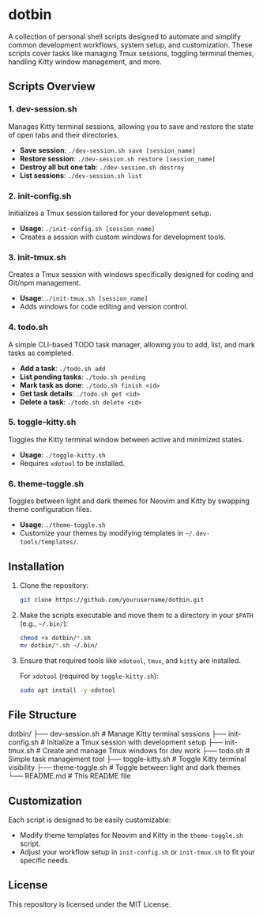 # dotbin

A collection of personal shell scripts designed to automate and simplify common development workflows, system setup, and customization. These scripts cover tasks like managing Tmux sessions, toggling terminal themes, handling Kitty window management, and more.

## Scripts Overview

### 1. **dev-session.sh**

Manages Kitty terminal sessions, allowing you to save and restore the state of open tabs and their directories.

-   **Save session**: `./dev-session.sh save [session_name]`
-   **Restore session**: `./dev-session.sh restore [session_name]`
-   **Destroy all but one tab**: `./dev-session.sh destroy`
-   **List sessions**: `./dev-session.sh list`

### 2. **init-config.sh**

Initializes a Tmux session tailored for your development setup.

-   **Usage**: `./init-config.sh [session_name]`
-   Creates a session with custom windows for development tools.

### 3. **init-tmux.sh**

Creates a Tmux session with windows specifically designed for coding and Git/npm management.

-   **Usage**: `./init-tmux.sh [session_name]`
-   Adds windows for code editing and version control.

### 4. **todo.sh**

A simple CLI-based TODO task manager, allowing you to add, list, and mark tasks as completed.

-   **Add a task**: `./todo.sh add`
-   **List pending tasks**: `./todo.sh pending`
-   **Mark task as done**: `./todo.sh finish <id>`
-   **Get task details**: `./todo.sh get <id>`
-   **Delete a task**: `./todo.sh delete <id>`

### 5. **toggle-kitty.sh**

Toggles the Kitty terminal window between active and minimized states.

-   **Usage**: `./toggle-kitty.sh`
-   Requires `xdotool` to be installed.

### 6. **theme-toggle.sh**

Toggles between light and dark themes for Neovim and Kitty by swapping theme configuration files.

-   **Usage**: `./theme-toggle.sh`
-   Customize your themes by modifying templates in `~/.dev-tools/templates/`.

## Installation

1. Clone the repository:

    ```bash
    git clone https://github.com/yourusername/dotbin.git
    ```

2. Make the scripts executable and move them to a directory in your `$PATH` (e.g., `~/.bin/`):

    ```bash
    chmod +x dotbin/*.sh
    mv dotbin/*.sh ~/.bin/
    ```

3. Ensure that required tools like `xdotool`, `tmux`, and `kitty` are installed.

    For `xdotool` (required by `toggle-kitty.sh`):

    ```bash
    sudo apt install -y xdotool
    ```

## File Structure


dotbin/ 
    ├── dev-session.sh # Manage Kitty terminal sessions 
    ├── init-config.sh # Initialize a Tmux session with development setup 
    ├── init-tmux.sh # Create and manage Tmux windows for dev work 
    ├── todo.sh # Simple task management tool 
    ├── toggle-kitty.sh # Toggle Kitty terminal visibility 
    ├── theme-toggle.sh # Toggle between light and dark themes 
    └── README.md # This README file



## Customization

Each script is designed to be easily customizable:
- Modify theme templates for Neovim and Kitty in the `theme-toggle.sh` script.
- Adjust your workflow setup in `init-config.sh` or `init-tmux.sh` to fit your specific needs.

## License

This repository is licensed under the MIT License.
